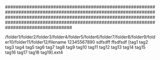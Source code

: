 #########################################################################################################################################################################################################################################################

/folder1/folder2/folder3/folder4/folder5/folder6/folder7/folder8/folder9/folder10/folder11/folder12/filename 12345567890 sdfsdff ffsdfsdf [tag1 tag2 tag3 tag4 tag5 tag6 tag7 tag8 tag9 tag10 tag11 tag12 tag13 tag14 tag15 tag16 tag17 tag18 tag19].ext4

